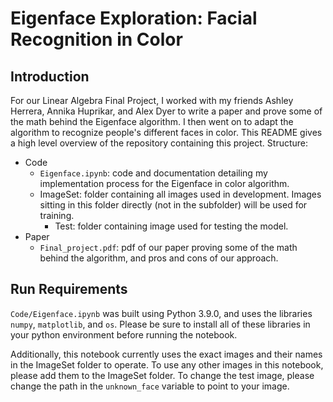 # Eigenface Exploration: Facial Recognition in Color

## Introduction
For our Linear Algebra Final Project, I worked with my friends Ashley Herrera, Annika Huprikar, and Alex Dyer to write a paper and prove some of the math behind the Eigenface algorithm. I then went on to adapt the algorithm to recognize people's different faces in color. This README gives a high level overview of the repository containing this project. Structure:

- Code
    - ```Eigenface.ipynb```: code and documentation detailing my implementation process for the Eigenface in color algorithm.
    - ImageSet: folder containing all images used in development. Images sitting in this folder directly (not in the subfolder) will be used for training.
        - Test: folder containing image used for testing the model.
- Paper
    - ```Final_project.pdf```: pdf of our paper proving some of the math behind the algorithm, and pros and cons of our approach. 


## Run Requirements
```Code/Eigenface.ipynb``` was built using Python 3.9.0, and uses the libraries ```numpy```, ```matplotlib```, and ```os```. Please be sure to install all of these libraries in your python environment before running the notebook. 

Additionally, this notebook currently uses the exact images and their names in the ImageSet folder to operate. To use any other images in this notebook, please add them to the ImageSet folder. To change the test image, please change the path in the ```unknown_face``` variable to point to your image.



